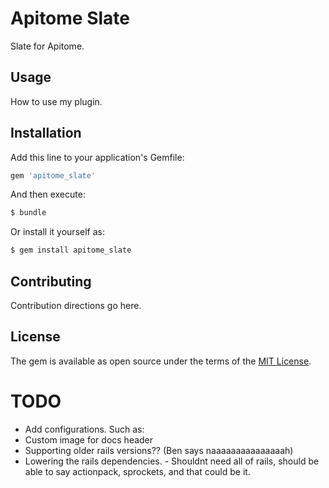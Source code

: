 # Apitome Slate

Slate for Apitome.

## Usage

How to use my plugin.

## Installation

Add this line to your application's Gemfile:

```ruby
gem 'apitome_slate'
```

And then execute:
```bash
$ bundle
```

Or install it yourself as:
```bash
$ gem install apitome_slate
```

## Contributing
Contribution directions go here.

## License
The gem is available as open source under the terms of the [MIT License](http://opensource.org/licenses/MIT).

# TODO

- Add configurations. Such as:
- Custom image for docs header
- Supporting older rails versions?? (Ben says naaaaaaaaaaaaaaah)
- Lowering the rails dependencies. - Shouldnt need all of rails, should be able to say actionpack, sprockets, and that could be it.
